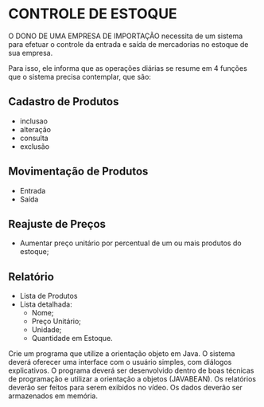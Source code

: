 # CONTROLE DE ESTOQUE
<p> O DONO DE UMA EMPRESA DE IMPORTAÇÃO necessita de um sistema para efetuar o controle da entrada e saída de mercadorias no estoque de sua empresa.</p>
<p>Para isso, ele informa que as operações diárias se resume em 4 funções que o sistema precisa contemplar, que são:</p>

## Cadastro de Produtos
- inclusao
- alteração
- consulta
- exclusão

## Movimentação de Produtos
- Entrada
- Saída

## Reajuste de Preços
- Aumentar preço unitário por percentual de um ou mais produtos do estoque;

## Relatório
- Lista de Produtos
- Lista detalhada:
    - Nome;
    - Preço Unitário;
    - Unidade;
    - Quantidade em Estoque.

Crie um programa que utilize a orientação objeto em Java.
O sistema deverá oferecer uma interface com o usuário simples, com diálogos explicativos.
O programa deverá ser desenvolvido dentro de boas técnicas de programação e utilizar a orientação a objetos (JAVABEAN).
Os relatórios deverão ser feitos para serem exibidos no vídeo.
Os dados deverão ser armazenados em memória.
